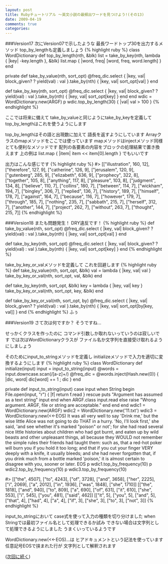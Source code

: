 ```yaml
---
layout: post
title: Rubyチュートリアル ～英文小説の最頻出ワードを見つけよう!(その13)
date: 2009-04-19
comments: true
categories:
---
```



###Version17
次にVersion07で示したような
最長ワードトップ30を出力するメソッド
top_by_lengthも定義しましょう
{% highlight ruby %}
 class WordDictionary
   def top_by_length(nth, &blk)
     list = take_by_key(nth, lambda { |key| -key.length }, &blk)
     list.map { |word, freq| [word, freq, word.length] }
   end
 
   private
   def take_by_value(nth, sort_opt)
     @freq_dic.select { |key, val| block_given? ? yield(val) : val }.take_by(nth) { |key, val| sort_opt[val] }
   end
 
   def take_by_key(nth, sort_opt)
     @freq_dic.select { |key, val| block_given? ? yield(val) : val }.take_by(nth) { |key, val| sort_opt[key] }
   end
 end
 wdic = WordDictionary.new(ARGF)
 p wdic.top_by_length(30) { |val| val > 100 }
{% endhighlight %}

ここでは将来に備えて
take_by_valueと同じようにtake_by_keyを定義して
top_by_lengthはこれを使うようにします

top_by_lengthはその語と出現数に加えて
語長を返すようにしています
Arrayクラスのmapメソッドをここでは使っています
mapメソッドはinjectメソッド同様とても便利なメソッドです
配列の各要素の内容をブロックの処理結果で置き換えます
上の例は list.map { |item| item << item[0].length }
でもいいです

出力はこんな感じです
{% highlight ruby %}
#> [["illustration", 160, 12], ["therefore", 127, 9], ["catherine", 126, 9], ["jerusalem", 120, 9], ["gutenberg", 285, 9], ["elizabeth", 636, 9], ["prophecy", 322, 8], ["together", 105, 8], ["anything", 117, 8], ["pleasure", 103, 8], ["judgment", 134, 8], ["believe", 110, 7], ["collins", 180, 7], ["between", 114, 7], ["wickham", 194, 7], ["bingley", 306, 7], ["replied", 136, 7], ["history", 189, 7], ["himself", 178, 7], ["against", 164, 7], ["because", 116, 7], ["however", 179, 7], ["through", 185, 7], ["nothing", 235, 7], ["sabbath", 215, 7], ["herself", 312, 7], ["another", 144, 7], ["project", 262, 7], ["without", 263, 7], ["thought", 215, 7]]
{% endhighlight %}

###Version18
またも問題発生！
DRY違反です！
{% highlight ruby %}
   def take_by_value(nth, sort_opt)
     @freq_dic.select { |key, val| block_given? ? yield(val) : val }.take_by(nth) { |key, val| sort_opt[val] }
   end
 
   def take_by_key(nth, sort_opt)
     @freq_dic.select { |key, val| block_given? ? yield(val) : val }.take_by(nth) { |key, val| sort_opt[key] }
   end
{% endhighlight %}

take_by_key_or_valメソッドを定義して
これを回避します
{% highlight ruby %}
   def take_by_value(nth, sort_opt, &blk)
     val = lambda { |key, val| val }
     take_by_key_or_val(nth, sort_opt, val, &blk)
   end
 
   def take_by_key(nth, sort_opt, &blk)
     key = lambda { |key, val| key }
     take_by_key_or_val(nth, sort_opt, key, &blk)
   end
 
   def take_by_key_or_val(nth, sort_opt, by)
     @freq_dic.select { |key, val| block_given? ? yield(val) : val }.take_by(nth) { |key, val| sort_opt[by[key, val]] }
   end
{% endhighlight %}
ふぅ

###Version19
さて次は何ですか？
そうですね...

せっかくクラスを作ったのに
コマンド引数しか取れないっていうのは寂しいです
では次はWordDictionaryクラスが
ファイル名か文字列を直接受け取れるようにしましょう

そのためにinput_to_stringメソッドを定義し
initializeメソッドで入力を適切に変換するようにします
{% highlight ruby %}
 class WordDictionary
   def initialize(input)
     input = input_to_string(input)
     @words = input.downcase.scan(/[a-z]+/)
     @freq_dic = @words.inject(Hash.new(0)) { |dic, word| dic[word] += 1 ; dic }
   end
   
   private
   def input_to_string(input)
    case input
    when String
      begin
        File.open(input, "r") { |f| return f.read }
      rescue
        puts "Argument has assumed as a text string" 
        input
      end
    when ARGF.class
      input.read
    else
      raise "Wrong argument. ARGF, file or string are acceptable."
    end
   end
 end
 wdic1 = WordDictionary.new(ARGF)
 wdic2 = WordDictionary.new('11.txt')
 wdic3 = WordDictionary.new(<<-EOS)
 It was all very well to say 'Drink me,' but the wise little Alice was not going to do THAT in a hurry. 'No, I'll look first,' she said, 'and see whether it's marked "poison" or not'; for she had read several nice little histories about children who had got burnt, and eaten up by wild beasts and other unpleasant things, all because they WOULD not remember
 the simple rules their friends had taught them: such as, that a red-hot poker will burn you if you hold it too long; and that if you cut your finger VERY deeply with a knife, it usually bleeds; and she had never forgotten that, if you drink much from a bottle marked 'poison,' it is almost certain to disagree with you, sooner or later.
EOS
 p wdic1.top_by_frequency(10)
 p wdic2.top_by_frequency(10)
 p wdic3.top_by_frequency(10)
 
 #> [["the", 4507], ["to", 4243], ["of", 3728], ["and", 3658], ["her", 2225], ["i", 2069], ["a", 2012], ["in", 1936], ["was", 1848], ["she", 1710]]
 [["the", 1818], ["and", 940], ["to", 809], ["a", 690], ["of", 631], ["it", 610], ["she", 553], ["i", 545], ["you", 481], ["said", 462]]
 [["it", 5], ["you", 5], ["and", 5], ["that", 4], ["had", 4], ["a", 4], ["if", 3], ["she", 3], ["to", 3], ["not", 3]]
{% endhighlight %}

input_to_stringにおいて
case式を使って入力の種類を切り分けました
when Stringでは最初ファイル名として処理できるか試み
できない場合は文字列として処理できるようにしました
うまくいっているようです

WordDictionary.new(<<-EOS)...は
ヒアドキュメントという記法を使っています
任意記号EOSで挟まれた行が
文字列として解釈されます

([次回に続く](http://d.hatena.ne.jp/keyesberry/20090420))